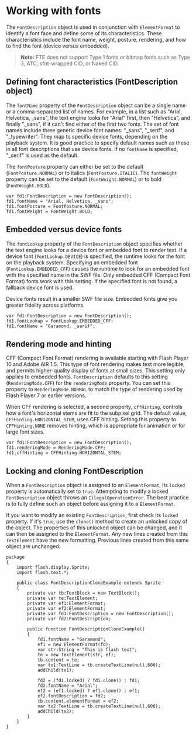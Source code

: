 # Working with fonts

The `FontDescription` object is used in conjunction with `ElementFormat` to
identify a font face and define some of its characteristics. These
characteristics include the font name, weight, posture, rendering, and how to
find the font (device versus embedded).

> **Note:** FTE does not support Type 1 fonts or bitmap fonts such as Type 3,
> ATC, sfnt-wrapped CID, or Naked CID.

## Defining font characteristics (FontDescription object)

The `fontName` property of the `FontDescription` object can be a single name or
a comma-separated list of names. For example, in a list such as "Arial,
Helvetica, \_sans", the text engine looks for "Arial" first, then "Helvetica",
and finally "\_sans", if it can't find either of the first two fonts. The set of
font names include three generic device font names: "\_sans", "\_serif", and
"\_typewriter". They map to specific device fonts, depending on the playback
system. It is good practice to specify default names such as these in all font
descriptions that use device fonts. If no `fontName` is specified, "\_serif" is
used as the default.

The `fontPosture` property can either be set to the default
(`FontPosture.NORMAL`) or to italics (`FontPosture.ITALIC`). The `fontWeight`
property can be set to the default (`FontWeight.NORMAL`) or to bold
(`FontWeight.BOLD`).

    var fd1:FontDescription = new FontDescription();
    fd1.fontName = "Arial, Helvetica, _sans";
    fd1.fontPosture = FontPosture.NORMAL;
    fd1.fontWeight = FontWeight.BOLD;

## Embedded versus device fonts

The `fontLookup` property of the `FontDescription` object specifies whether the
text engine looks for a device font or embedded font to render text. If a device
font (`FontLookup.DEVICE`) is specified, the runtime looks for the font on the
playback system. Specifying an embedded font (`FontLookup.EMBEDDED_CFF`) causes
the runtime to look for an embedded font with the specified name in the SWF
file. Only embedded CFF (Compact Font Format) fonts work with this setting. If
the specified font is not found, a fallback device font is used.

Device fonts result in a smaller SWF file size. Embedded fonts give you greater
fidelity across platforms.

    var fd1:FontDescription = new FontDescription();
    fd1.fontLookup = FontLookup.EMBEDDED_CFF;
    fd1.fontName = "Garamond, _serif";

## Rendering mode and hinting

CFF (Compact Font Format) rendering is available starting with Flash Player 10
and Adobe AIR 1.5. This type of font rendering makes text more legible, and
permits higher-quality display of fonts at small sizes. This setting only
applies to embedded fonts. `FontDescription` defaults to this setting
(`RenderingMode.CFF`) for the `renderingMode` property. You can set this
property to `RenderingMode.NORMAL` to match the type of rendering used by Flash
Player 7 or earlier versions.

When CFF rendering is selected, a second property, `cffHinting`, controls how a
font's horizontal stems are fit to the subpixel grid. The default value,
`CFFHinting.HORIZONTAL_STEM`, uses CFF hinting. Setting this property to
`CFFHinting.NONE` removes hinting, which is appropriate for animation or for
large font sizes.

    var fd1:FontDescription = new FontDescription();
    fd1.renderingMode = RenderingMode.CFF;
    fd1.cffHinting = CFFHinting.HORIZONTAL_STEM;

## Locking and cloning FontDescription

When a `FontDescription` object is assigned to an `ElementFormat`, its `locked`
property is automatically set to `true`. Attempting to modify a locked
`FontDescription` object throws an `IllegalOperationError`. The best practice is
to fully define such an object before assigning it to a `ElementFormat`.

If you want to modify an existing `FontDescription`, first check its `locked`
property. If it's `true`, use the `clone()` method to create an unlocked copy of
the object. The properties of this unlocked object can be changed, and it can
then be assigned to the `ElementFormat`. Any new lines created from this
`TextElement` have the new formatting. Previous lines created from this same
object are unchanged.

    package
    {
    	import flash.display.Sprite;
    	import flash.text.*;

    	public class FontDescriptionCloneExample extends Sprite
    	{
    		private var tb:TextBlock = new TextBlock();
    		private var te:TextElement;
    		private var ef1:ElementFormat;
    		private var ef2:ElementFormat;
    		private var fd1:FontDescription = new FontDescription();
    		private var fd2:FontDescription;

    		public function FontDescriptionCloneExample()
    		{
    			fd1.fontName = "Garamond";
    			ef1 = new ElementFormat(fd);
    			var str:String = "This is flash text";
    			te = new TextElement(str, ef);
    			tb.content = te;
    			var tx1:TextLine = tb.createTextLine(null,600);
    			addChild(tx1);

    			fd2 = (fd1.locked) ? fd1.clone() : fd1;
    			fd2.fontName = "Arial";
    			ef2 = (ef1.locked) ? ef1.clone() : ef1;
    			ef2.fontDescription = fd2;
    			tb.content.elementFormat = ef2;
    			var tx2:TextLine = tb.createTextLine(null,600);
    			addChild(tx2);
    		}
    	}
    }

